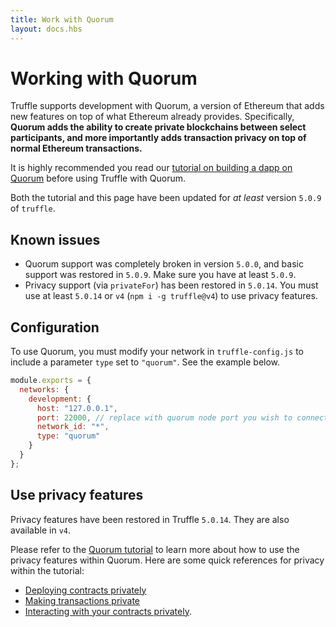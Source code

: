 ```yaml
---
title: Work with Quorum
layout: docs.hbs
---
```

# Working with Quorum

Truffle supports development with Quorum, a version of Ethereum that adds new features on top of what Ethereum already provides. Specifically, **Quorum adds the ability to create private blockchains between select participants, and more importantly adds transaction privacy on top of normal Ethereum transactions.**

It is highly recommended you read our [tutorial on building a dapp on Quorum](/guides/building-dapps-for-quorum-private-enterprise-blockchains) before using Truffle with Quorum.

Both the tutorial and this page have been updated for *at least* version `5.0.9` of `truffle`.

## Known issues

- Quorum support was completely broken in version `5.0.0`, and basic support was restored in `5.0.9`. Make sure you have at least `5.0.9`.
- Privacy support (via `privateFor`) has been restored in `5.0.14`. You must use at least `5.0.14` or `v4` (`npm i -g truffle@v4`) to use privacy features.

## Configuration

To use Quorum, you must modify your network in `truffle-config.js` to include a parameter `type` set to `"quorum"`. See the example below.

```javascript
module.exports = {
  networks: {
    development: {
      host: "127.0.0.1",
      port: 22000, // replace with quorum node port you wish to connect to
      network_id: "*",
      type: "quorum"
    }
  }
};
```

## Use privacy features

Privacy features have been restored in Truffle `5.0.14`. They are also available in `v4`.

Please refer to the [Quorum tutorial](/guides/building-dapps-for-quorum-private-enterprise-blockchains) to learn more about how to use the privacy features within Quorum. Here are some quick references for privacy within the tutorial:
- [Deploying contracts privately](/guides/building-dapps-for-quorum-private-enterprise-blockchains#deploying-smart-contracts-on-quorum)
- [Making transactions private](/guides/building-dapps-for-quorum-private-enterprise-blockchains/#using-quorums-privacy-features-to-make-transactions-private)
- [Interacting with your contracts privately](/guides/building-dapps-for-quorum-private-enterprise-blockchains#interacting-with-contracts-privately).
